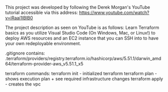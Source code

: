 This project was developed by following the Derek Morgan's YouTube tutorial 
accessible via this address: https://www.youtube.com/watch?v=iRaai1IBlB0

The project description as seen on YouTube is as follows: Learn Terraform basics 
as you utilize Visual Studio Code (On Windows, Mac, or Linux!) to deploy AWS resources 
and an EC2 instance that you can SSH into to have your own redeployable environment.

.gitignore contains:
.terraform/providers/registry.terraform.io/hashicorp/aws/5.51.1/darwin_amd64/terraform-provider-aws_v5.51.1_x5

terraform commands:
    terraform init - initialized terraform
    terraform plan - shows execution plan + see required infrastructure changes
    terraform apply - creates the vpc
